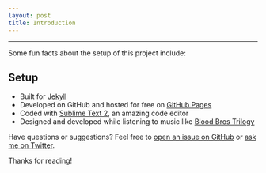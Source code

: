 ```yaml
---
layout: post
title: Introduction
---
```


---------
Some fun facts about the setup of this project include:

## Setup

* Built for [Jekyll](http://jekyllrb.com)
* Developed on GitHub and hosted for free on [GitHub Pages](https://pages.github.com)
* Coded with [Sublime Text 2](http://sublimetext.com), an amazing code editor
* Designed and developed while listening to music like [Blood Bros Trilogy](https://soundcloud.com/maddecent/sets/blood-bros-series)

Have questions or suggestions? Feel free to [open an issue on GitHub](https://github.com/poole/poole/issues/new) or [ask me on Twitter](https://twitter.com/mdo).

Thanks for reading!
